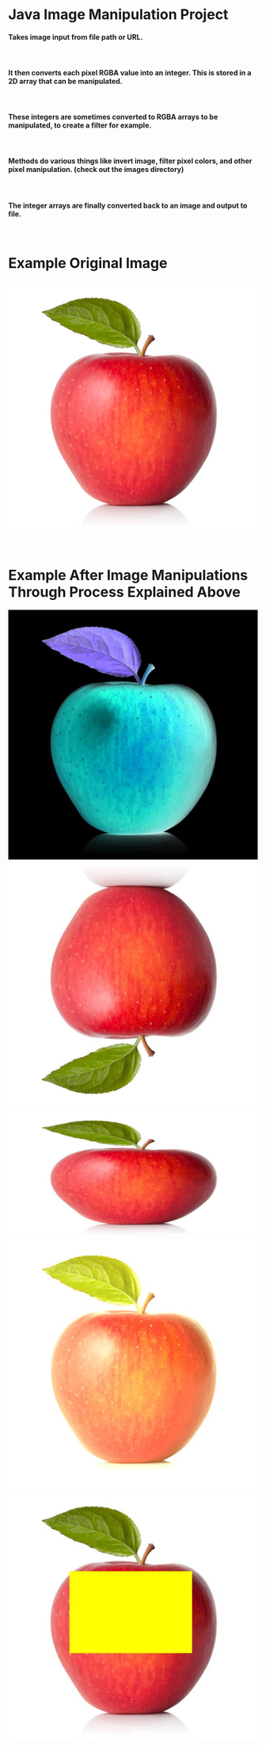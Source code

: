 # Java Image Manipulation Project
#### Takes image input from file path or URL.

<br />

#### It then converts each pixel RGBA value into an integer. This is stored in a 2D array that can be manipulated.

<br />

#### These integers are sometimes converted to RGBA arrays to be manipulated, to create a filter for example. 

<br />

#### Methods do various things like invert image, filter pixel colors, and other pixel manipulation. (check out the images directory)

<br />

#### The integer arrays are finally converted back to an image and output to file.

<br />

# Example Original Image
![](./images/apple.jpg)

<br />

# Example After Image Manipulations Through Process Explained Above
![](./images/negativeImg.jpg)
![](./images/flippedImg.jpg)
![](./images/stretchHorizontallyImg.jpg)
![](./images/colorFilterImg.jpg)
![](./images/paintRectangleImg.jpg)
